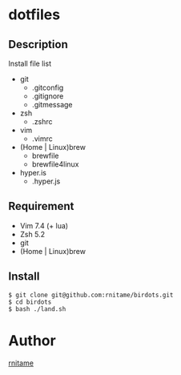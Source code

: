 # dotfiles

## Description
Install file list

- git
  - .gitconfig
  - .gitignore
  - .gitmessage
- zsh
  - .zshrc
- vim
  - .vimrc
- (Home | Linux)brew
  - brewfile
  - brewfile4linux
- hyper.is 
  - .hyper.js

## Requirement

- Vim 7.4 (+ lua)
- Zsh 5.2
- git
- (Home | Linux)brew

## Install

```
$ git clone git@github.com:rnitame/birdots.git
$ cd birdots
$ bash ./land.sh
```

# Author
[rnitame](https://github.com/rnitame)
